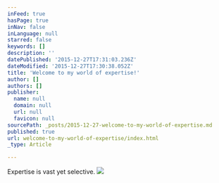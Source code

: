 ```yaml
---
inFeed: true
hasPage: true
inNav: false
inLanguage: null
starred: false
keywords: []
description: ''
datePublished: '2015-12-27T17:31:03.236Z'
dateModified: '2015-12-27T17:30:38.052Z'
title: 'Welcome to my world of expertise!'
author: []
authors: []
publisher:
  name: null
  domain: null
  url: null
  favicon: null
sourcePath: _posts/2015-12-27-welcome-to-my-world-of-expertise.md
published: true
url: welcome-to-my-world-of-expertise/index.html
_type: Article

---
```

Expertise is vast yet selective.
![](https://the-grid-user-content.s3-us-west-2.amazonaws.com/10980f27-9b95-4823-9741-a24c28637a5c.jpg)